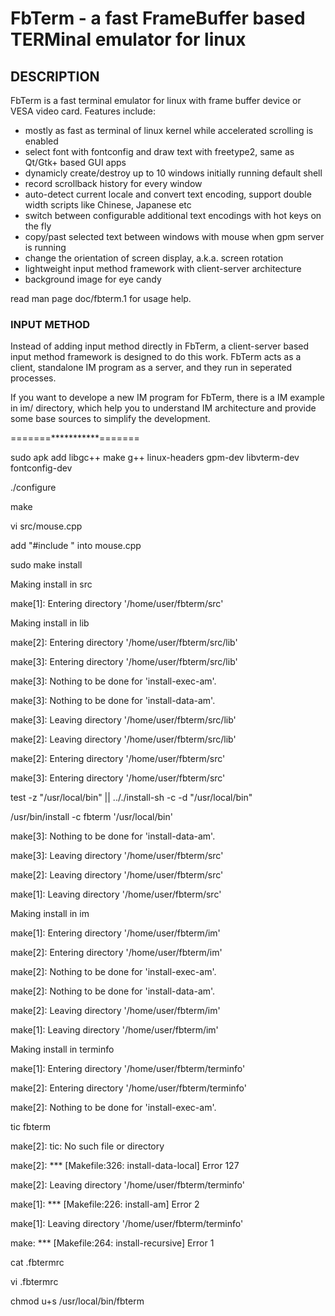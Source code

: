 # FbTerm - a fast FrameBuffer based TERMinal emulator for linux

## DESCRIPTION

FbTerm is a fast terminal emulator for linux with frame buffer device or VESA video card. Features include:

  * mostly as fast as terminal of linux kernel while accelerated scrolling is enabled
  * select font with fontconfig and draw text with freetype2, same as Qt/Gtk+ based GUI apps
  * dynamicly create/destroy up to 10 windows initially running default shell
  * record scrollback history for every window
  * auto-detect current locale and convert text encoding, support double width scripts like Chinese, Japanese etc
  * switch between configurable additional text encodings with hot keys on the fly
  * copy/past selected text between windows with mouse when gpm server is running
  * change the orientation of screen display, a.k.a. screen rotation
  * lightweight input method framework with client-server architecture
  * background image for eye candy

read man page doc/fbterm.1 for usage help.

### INPUT METHOD
Instead of adding input method directly in FbTerm, a client-server based input method framework is designed to do this work. FbTerm acts as a client, standalone IM program as a server, and they run in seperated processes.

If you want to develope a new IM program for FbTerm, there is a IM example in im/ directory, which help you to understand IM architecture and provide some base sources to simplify the development.

=======***********=======

sudo apk add libgc++ make g++ linux-headers gpm-dev libvterm-dev fontconfig-dev

./configure

make

vi src/mouse.cpp

add "#include <cstring>" into mouse.cpp

sudo make install

Making install in src

make[1]: Entering directory '/home/user/fbterm/src'

Making install in lib

make[2]: Entering directory '/home/user/fbterm/src/lib'

make[3]: Entering directory '/home/user/fbterm/src/lib'

make[3]: Nothing to be done for 'install-exec-am'.

make[3]: Nothing to be done for 'install-data-am'.

make[3]: Leaving directory '/home/user/fbterm/src/lib'

make[2]: Leaving directory '/home/user/fbterm/src/lib'

make[2]: Entering directory '/home/user/fbterm/src'

make[3]: Entering directory '/home/user/fbterm/src'

test -z "/usr/local/bin" || .././install-sh -c -d "/usr/local/bin"

  /usr/bin/install -c fbterm '/usr/local/bin'

make[3]: Nothing to be done for 'install-data-am'.

make[3]: Leaving directory '/home/user/fbterm/src'

make[2]: Leaving directory '/home/user/fbterm/src'

make[1]: Leaving directory '/home/user/fbterm/src'

Making install in im

make[1]: Entering directory '/home/user/fbterm/im'

make[2]: Entering directory '/home/user/fbterm/im'

make[2]: Nothing to be done for 'install-exec-am'.

make[2]: Nothing to be done for 'install-data-am'.

make[2]: Leaving directory '/home/user/fbterm/im'

make[1]: Leaving directory '/home/user/fbterm/im'

Making install in terminfo

make[1]: Entering directory '/home/user/fbterm/terminfo'

make[2]: Entering directory '/home/user/fbterm/terminfo'

make[2]: Nothing to be done for 'install-exec-am'.

tic fbterm

make[2]: tic: No such file or directory

make[2]: *** [Makefile:326: install-data-local] Error 127

make[2]: Leaving directory '/home/user/fbterm/terminfo'

make[1]: *** [Makefile:226: install-am] Error 2

make[1]: Leaving directory '/home/user/fbterm/terminfo'

make: *** [Makefile:264: install-recursive] Error 1

cat .fbtermrc 

vi .fbtermrc 

chmod u+s /usr/local/bin/fbterm
